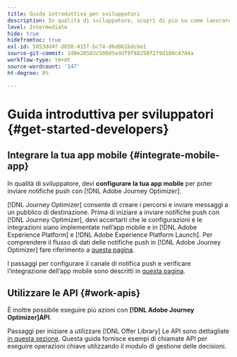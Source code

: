 ```yaml
---
title: Guida introduttiva per sviluppatori
description: In qualità di sviluppatore, scopri di più su come lavorare con Journey Optimizer
level: Intermediate
hide: true
hidefromtoc: true
exl-id: 5053dd4f-d050-415f-bc74-d6d061bdcbe1
source-git-commit: 1d0e28583c500d5eddf9f88250f279d188c4784a
workflow-type: tm+mt
source-wordcount: '147'
ht-degree: 0%

---
```


# Guida introduttiva per sviluppatori {#get-started-developers}

## Integrare la tua app mobile {#integrate-mobile-app}

In qualità di sviluppatore, devi **configurare la tua app mobile** per poter inviare notifiche push con [!DNL Adobe Journey Optimizer].

[!DNL Journey Optimizer] consente di creare i percorsi e inviare messaggi a un pubblico di destinazione. Prima di iniziare a inviare notifiche push con [!DNL Journey Optimizer], devi accertarti che le configurazioni e le integrazioni siano implementate nell’app mobile e in [!DNL Adobe Experience Platform] e [!DNL Adobe Experience Platform Launch]. Per comprendere il flusso di dati delle notifiche push in [!DNL Adobe Journey Optimizer] fare riferimento a [questa pagina](../../configuration/push-gs.md).

I passaggi per configurare il canale di notifica push e verificare l’integrazione dell’app mobile sono descritti in [questa pagina](../../configuration/push-configuration.md).

## Utilizzare le API {#work-apis}

È inoltre possibile eseguire più azioni con **[!DNL Adobe Journey Optimizer]API**.

Passaggi per iniziare a utilizzare [!DNL Offer Library] Le API sono dettagliate [in questa sezione](../../offers/api-reference/getting-started.md). Questa guida fornisce esempi di chiamate API per eseguire operazioni chiave utilizzando il modulo di gestione delle decisioni.
